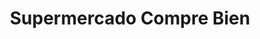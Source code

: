 ---
title: "Supermercado Compre Bien"
url: /palmares/supermercado-compre-bien/
shop: supermercado
---